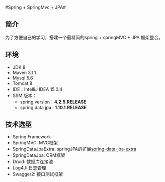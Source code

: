 #Spring + SpringMvc + JPA#

## 简介 ##

为了方便自己的学习，搭建一个最精简的spring + springMVC + JPA 框架整合。

## 环境 ##

- JDK 8
- Maven 3.1.1
- Mysql 5.6
- Tomcat 8
- IDE：IntelliJ IDEA 15.0.4
- SSM 版本：
    - spring version：**4.2.5.RELEASE**
    - spring data jpa : **1.10.1.RELEASE**

## 技术选型 ##

- Spring Framework
- SpringMVC: MVC框架
- SpringDataJpaExtra: springJPA的扩展[spring-data-jpa-extra](https://github.com/slyak/spring-data-jpa-extra)
- SpringDataJpa: ORM框架
- Druid: 数据库连接池
- Log4J: 日志管理
- Swagger2: 接口测试框架

